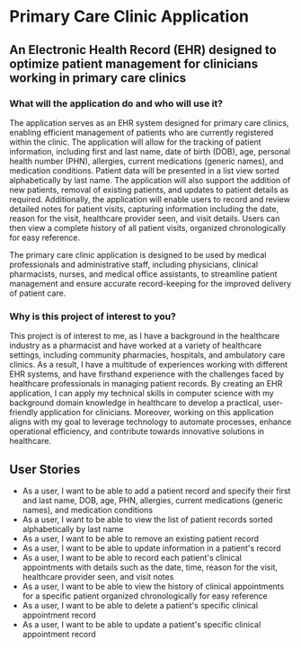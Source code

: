# Primary Care Clinic Application 

## An Electronic Health Record (EHR) designed to optimize patient management for clinicians working in primary care clinics

### What will the application do and who will use it? ###
The application serves as an EHR system designed for primary care clinics, enabling efficient management of patients who are currently registered within the clinic. The application will allow for the tracking of patient information, including first and last name, date of birth (DOB), age, personal health number (PHN), allergies, current medications (generic names), and medication conditions. Patient data will be presented in a list view sorted alphabetically by last name. The application will also support the addition of new patients, removal of existing patients, and updates to patient details as required. Additionally, the application will enable users to record and review detailed notes for patient visits, capturing information including the date, reason for the visit, healthcare provider seen, and visit details. Users can then view a complete history of all patient visits, organized chronologically for easy reference.  

The primary care clinic application is designed to be used by medical professionals and administrative staff, including physicians, clinical pharmacists, nurses, and medical office assistants, to streamline patient management and ensure accurate record-keeping for the improved delivery of patient care.

### Why is this project of interest to you? ###
This project is of interest to me, as I have a background in the healthcare industry as a pharmacist and have worked at a variety of healthcare settings, including community pharmacies, hospitals, and ambulatory care clinics. As a result, I have a multitude of experiences working with different EHR systems, and have firsthand experience with the challenges faced by healthcare professionals in managing patient records. By creating an EHR application, I can apply my technical skills in computer science with my background domain knowledge in healthcare to develop a practical, user-friendly application for clinicians. Moreover, working on this application aligns with my goal to leverage technology to automate processes, enhance operational efficiency, and contribute towards innovative solutions in healthcare.


## User Stories
- As a user, I want to be able to add a patient record and specify their first and last name, DOB, age, PHN, allergies, current medications (generic names), and medication conditions
- As a user, I want to be able to view the list of patient records sorted alphabetically by last name
- As a user, I want to be able to remove an existing patient record 
- As a user, I want to be able to update information in a patient's record 
- As a user, I want to be able to record each patient's clinical appointments with details such as the date, time, reason for the visit, healthcare provider seen, and visit notes
- As a user, I want to be able to view the history of clinical appointments for a specific patient organized chronologically for easy reference
- As a user, I want to be able to delete a patient's specific clinical appointment record
- As a user, I want to be able to update a patient's specific clinical appointment record
